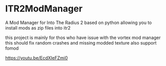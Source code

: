 # ITR2ModManager
A Mod Manager for Into The Radius 2 based on python allowing you to install mods as zip files into itr2

this project is mainly for thos who have issue with the vortex mod manager this should fix random crashes and missing modded texture
also support fomod

https://youtu.be/EcdXIeFZmi0
